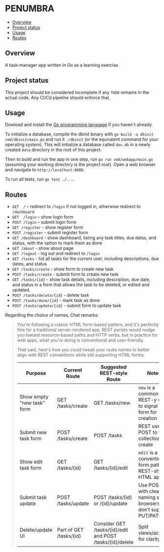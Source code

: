 # PENUMBRA

- [Overview](#overview)
- [Project status](#project-status)
- [Usage](#usage)
- [Routes](#routes)

## Overview

A task-manager app written in Go as a learning exercise.

## Project status

This project should be considered incomplete if any `TODO` remains in the actual code. Any CI/Cd pipeline should enforce that.

## Usage

Dowload and install the [Go programming language](https://go.dev/doc/install) if you haven't already.

To initialize a database, compile the dbinit binary with `go build -o dbinit cmd/dbinit/main.go` and run it `./dbinit` (or the equivalent command for your operating system). This will initialize a database called `dev.db` in a newly created `data` directory in the root of this project.

Then to build and run the app in one step, run `go run cmd/webapp/main.go` (assuming your working directory is the project root). Open a web browser and navigate to `http://localhost:8080`.

To run all tests, run `go test ./...`.

## Routes

- `GET  /` – redirect to `/login` if not logged in, otherwise redirect to `/dashboard`
- `GET  /login` – show login form
- `POST /login` – submit login form
- `GET /register` - show register form
- `POST /register` - submit register form
- `GET /dashboard` - show dashboard, listing any task titles, due datss, and status, with the option to mark them as done
- `GET /about` - show about page
- `GET /logout` - log out and redirect to `/login`
- `GET /tasks` - list all tasks for the current user, including descriptions, due dates, and status
- `GET /tasks/create` - show form to create new task
- `POST /tasks/create` - submit form to create new task
- `GET /tasks/{id}` - show task details, including description, due date, and status in a form that allows the task to be deleted, or edited and updated.
- `POST /tasks/delete/{id}` - delete task
- `POST /tasks/done/{id}` - mark task as done
- `POST /tasks/update/{id}` - submit form to update task

Regarding the choice of names, Chat remarks:

> You're following a classic HTML form-based pattern, and it's perfectly fine for a traditional server-rendered app. REST purists would nudge you toward resource-based paths and HTTP verbs, but in practice for web apps, what you're doing is conventional and user-friendly.
>
> That said, here's how you could tweak your route names to better align with REST conventions while still supporting HTML forms:
>
> | Purpose                    | Current Route           | Suggested REST-style Route                                | Notes                                                             |
> | -------------------------- | ----------------------- | --------------------------------------------------------- | ----------------------------------------------------------------- |
> | Show empty "new task" form | GET /tasks/create       | GET /tasks/new                                            | `new` is a common REST-y way to signal a form for creation        |
> | Submit new task form       | POST /tasks/create      | POST /tasks                                               | REST uses POST to the collection to create                        |
> | Show edit task form        | GET /tasks/{id}         | GET /tasks/{id}/edit                                      | `edit` is a conventional form path in REST-style HTML apps        |
> | Submit task update         | POST /tasks/update      | POST /tasks/{id} or /{id}/update                          | Use POST with clear naming since browsers don’t support PUT/PATCH |
> | Delete/update UI           | Part of GET /tasks/{id} | Consider GET /tasks/{id}/edit and POST /tasks/{id}/delete | Split views/actions for clarity                                   |

